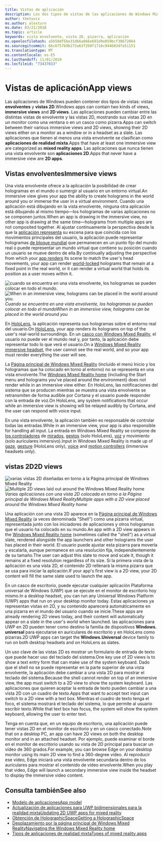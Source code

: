 ```yaml
---
title: Vistas de aplicación
description: Los dos tipos de vistas de las aplicaciones de Windows Mixed Reality son vistas envolventes y vistas 2D.
author: thetuvix
ms.author: alexturn
ms.date: 03/21/2018
ms.topic: article
keywords: vista envolvente, vista 2D, pizarra, aplicación
ms.openlocfilehash: a5b50df5be31d66a866e691d9e059bcf38672064
ms.sourcegitcommit: 6bc6757b9b273a63f260f1716c944603dfa51151
ms.translationtype: MT
ms.contentlocale: es-ES
ms.lasthandoff: 11/01/2019
ms.locfileid: "73437033"
---
```

# <a name="app-views"></a><span data-ttu-id="7f354-104">Vistas de aplicación</span><span class="sxs-lookup"><span data-stu-id="7f354-104">App views</span></span>

<span data-ttu-id="7f354-105">Las aplicaciones de Windows pueden contener dos tipos de vistas: vistas **envolventes** y **vistas 2D**.</span><span class="sxs-lookup"><span data-stu-id="7f354-105">Windows apps can contain two kinds of views, **immersive views** and **2D views**.</span></span> <span data-ttu-id="7f354-106">Las aplicaciones pueden cambiar entre las distintas vistas de envolvente y las vistas 2D, mostrando sus vistas 2D en un monitor como una ventana o en un casco como pizarra.</span><span class="sxs-lookup"><span data-stu-id="7f354-106">Apps can switch between their various immersive views and 2D views, showing their 2D views either on a monitor as a window or in a headset as a slate.</span></span> <span data-ttu-id="7f354-107">Las aplicaciones que tienen al menos una vista envolvente se clasifican como **aplicaciones de realidad mixta**.</span><span class="sxs-lookup"><span data-stu-id="7f354-107">Apps that have at least one immersive view are categorized as **mixed reality apps**.</span></span> <span data-ttu-id="7f354-108">Las aplicaciones que nunca tienen una vista envolvente son **aplicaciones 2D**.</span><span class="sxs-lookup"><span data-stu-id="7f354-108">Apps that never have a immersive view are **2D apps**.</span></span>

## <a name="immersive-views"></a><span data-ttu-id="7f354-109">Vistas envolventes</span><span class="sxs-lookup"><span data-stu-id="7f354-109">Immersive views</span></span>

<span data-ttu-id="7f354-110">Una vista envolvente ofrece a la aplicación la posibilidad de crear hologramas en el mundo o sumergir al usuario en un entorno virtual.</span><span class="sxs-lookup"><span data-stu-id="7f354-110">An immersive view gives your app the ability to create holograms in the world around you or immerse the user in a virtual environment.</span></span> <span data-ttu-id="7f354-111">Cuando una aplicación está dibujando en la vista envolvente, ninguna otra aplicación está dibujando al mismo tiempo&mdash;los hologramas de varias aplicaciones no se componen juntos.</span><span class="sxs-lookup"><span data-stu-id="7f354-111">When an app is drawing in the immersive view, no other app is drawing at the same time&mdash;holograms from multiple apps are not composited together.</span></span> <span data-ttu-id="7f354-112">Al ajustar continuamente la perspectiva desde la que la [aplicación representa](rendering.md) su escena para que coincida con los movimientos principales del usuario, la aplicación puede representar hologramas [de bloque mundial](coordinate-systems.md) que permanecen en un punto fijo del mundo real o puede representar un mundo virtual que contiene su posición cuando un usuario se mueve dentro de ella.</span><span class="sxs-lookup"><span data-stu-id="7f354-112">By continually adjusting the perspective from which your [app renders](rendering.md) its scene to match the user's head movements, your app can render [world-locked](coordinate-systems.md) holograms that remain at a fixed point in the real world, or it can render a virtual world that holds its position as a user moves within it.</span></span>

<span data-ttu-id="7f354-113">![cuando se encuentra en una vista envolvente, los hologramas se pueden colocar en todo el mundo.](images/designoverview-940px.jpg)</span><span class="sxs-lookup"><span data-stu-id="7f354-113">![When in an immersive view, holograms can be placed in the world around you.](images/designoverview-940px.jpg)</span></span><br>
<span data-ttu-id="7f354-114">*Cuando se encuentra en una vista envolvente, los hologramas se pueden colocar en todo el mundo*</span><span class="sxs-lookup"><span data-stu-id="7f354-114">*When in an immersive view, holograms can be placed in the world around you*</span></span>

<span data-ttu-id="7f354-115">En [HoloLens](hololens-hardware-details.md), la aplicación representa sus hologramas sobre el entorno real del usuario.</span><span class="sxs-lookup"><span data-stu-id="7f354-115">On [HoloLens](hololens-hardware-details.md), your app renders its holograms on top of the user's real-world surroundings.</span></span> <span data-ttu-id="7f354-116">En un [casco con Windows Mixed Reality](immersive-headset-hardware-details.md), el usuario no puede ver el mundo real y, por tanto, la aplicación debe representar todo lo que verá el usuario.</span><span class="sxs-lookup"><span data-stu-id="7f354-116">On a [Windows Mixed Reality immersive headset](immersive-headset-hardware-details.md), the user cannot see the real world, and so your app must render everything the user will see.</span></span>

<span data-ttu-id="7f354-117">La [Página principal de Windows Mixed Reality](navigating-the-windows-mixed-reality-home.md) (incluido el menú Inicio y los hologramas que ha colocado en torno al entorno) no se representa en una vista envolvente.</span><span class="sxs-lookup"><span data-stu-id="7f354-117">The [Windows Mixed Reality home](navigating-the-windows-mixed-reality-home.md) (including the Start menu and holograms you've placed around the environment) does not render while in an immersive view either.</span></span> <span data-ttu-id="7f354-118">En HoloLens, las notificaciones del sistema que se producen mientras se muestra una vista envolvente se retransmiten de forma audible por Cortana y el usuario puede responder con la entrada de voz.</span><span class="sxs-lookup"><span data-stu-id="7f354-118">On HoloLens, any system notifications that occur while an immersive view is showing will be relayed audibly by Cortana, and the user can respond with voice input.</span></span>

<span data-ttu-id="7f354-119">En una vista envolvente, la aplicación también es responsable de controlar todas las entradas.</span><span class="sxs-lookup"><span data-stu-id="7f354-119">While in an immersive view, your app is also responsible for handling all input.</span></span> <span data-ttu-id="7f354-120">La entrada en Windows Mixed Reality se compone de [los controladores](motion-controllers.md) de [mirados](gaze-and-commit.md), [gestos](gaze-and-commit.md#composite-gestures) (solo HoloLens), [voz](voice-input.md) y movimiento (solo auriculares inmersivo).</span><span class="sxs-lookup"><span data-stu-id="7f354-120">Input in Windows Mixed Reality is made up of [gaze](gaze-and-commit.md), [gesture](gaze-and-commit.md#composite-gestures) (HoloLens only), [voice](voice-input.md) and [motion controllers](motion-controllers.md) (immersive headsets only).</span></span>

## <a name="2d-views"></a><span data-ttu-id="7f354-121">vistas 2D</span><span class="sxs-lookup"><span data-stu-id="7f354-121">2D views</span></span>

<span data-ttu-id="7f354-122">![varias vistas 2D diseñadas en torno a la Página principal de Windows Mixed Reality](images/teleportation-940px.png)</span><span class="sxs-lookup"><span data-stu-id="7f354-122">![Multiple 2D views laid out around the Windows Mixed Reality home](images/teleportation-940px.png)</span></span><br>
<span data-ttu-id="7f354-123">*Varias aplicaciones con una vista 2D colocada en torno a la Página principal de Windows Mixed Reality*</span><span class="sxs-lookup"><span data-stu-id="7f354-123">*Multiple apps with a 2D view placed around the Windows Mixed Reality home*</span></span>

<span data-ttu-id="7f354-124">Una aplicación con una vista 2D aparece en la [Página principal de Windows Mixed Reality](navigating-the-windows-mixed-reality-home.md) (a veces denominada "Shell") como una pizarra virtual, representada junto con los iniciadores de aplicaciones y otros hologramas que el usuario ha colocado en su mundo.</span><span class="sxs-lookup"><span data-stu-id="7f354-124">An app with a 2D view appears in the [Windows Mixed Reality home](navigating-the-windows-mixed-reality-home.md) (sometimes called the "shell") as a virtual slate, rendered alongside the app launchers and other holograms the user has placed in their world.</span></span> <span data-ttu-id="7f354-125">El usuario puede ajustar esta pizarra para moverla y escalarla, aunque permanece en una resolución fija, independientemente de su tamaño.</span><span class="sxs-lookup"><span data-stu-id="7f354-125">The user can adjust this slate to move and scale it, though it remains at a fixed resolution regardless of its size.</span></span> <span data-ttu-id="7f354-126">Si la primera vista de la aplicación es una vista 2D, el contenido 2D rellenará la misma pizarra que se usa para iniciar la aplicación.</span><span class="sxs-lookup"><span data-stu-id="7f354-126">If your app's first view is a 2D view, your 2D content will fill the same slate used to launch the app.</span></span>

<span data-ttu-id="7f354-127">En un casco de escritorio, puede ejecutar cualquier aplicación Plataforma universal de Windows (UWP) que se ejecute en el monitor de escritorio hoy mismo.</span><span class="sxs-lookup"><span data-stu-id="7f354-127">In a desktop headset, you can run any Universal Windows Platform (UWP) apps that run on your desktop monitor today.</span></span> <span data-ttu-id="7f354-128">Estas aplicaciones ya representan vistas en 2D, y su contenido aparecerá automáticamente en una pizarra en el mundo del usuario cuando se inicie.</span><span class="sxs-lookup"><span data-stu-id="7f354-128">These apps are already rendering 2D views today, and their content will automatically appear on a slate in the user's world when launched.</span></span> <span data-ttu-id="7f354-129">las aplicaciones para UWP en 2D pueden tener como destino la familia de dispositivos **Windows. universal** para ejecutarse en auriculares de escritorio y en HoloLens como pizarras.</span><span class="sxs-lookup"><span data-stu-id="7f354-129">2D UWP apps can target the **Windows.Universal** device family to run on both desktop headsets and on HoloLens as slates.</span></span>

<span data-ttu-id="7f354-130">Un uso clave de las vistas 2D es mostrar un formulario de entrada de texto que puede hacer uso del teclado del sistema.</span><span class="sxs-lookup"><span data-stu-id="7f354-130">One key use of 2D views is to show a text entry form that can make use of the system keyboard.</span></span> <span data-ttu-id="7f354-131">Dado que el shell no se puede representar en la parte superior de una vista envolvente, la aplicación debe cambiar a una vista 2D para mostrar el teclado del sistema.</span><span class="sxs-lookup"><span data-stu-id="7f354-131">Because the shell cannot render on top of an immersive view, the app must switch to a 2D view to show the system keyboard.</span></span> <span data-ttu-id="7f354-132">Las aplicaciones que quieren aceptar la entrada de texto pueden cambiar a una vista 2D con un cuadro de texto.</span><span class="sxs-lookup"><span data-stu-id="7f354-132">Apps that want to accept text input can switch to a 2D view with a text box.</span></span> <span data-ttu-id="7f354-133">Mientras el cuadro de texto tenga el foco, el sistema mostrará el teclado del sistema, lo que permite al usuario escribir texto.</span><span class="sxs-lookup"><span data-stu-id="7f354-133">While that text box has focus, the system will show the system keyboard, allowing the user to enter text.</span></span>

<span data-ttu-id="7f354-134">Tenga en cuenta que, en un equipo de escritorio, una aplicación puede tener vistas 2D en el monitor de escritorio y en un casco conectado.</span><span class="sxs-lookup"><span data-stu-id="7f354-134">Note that on a desktop PC, an app can have 2D views on both the desktop monitor and in an attached headset.</span></span> <span data-ttu-id="7f354-135">Por ejemplo, puede examinar el borde en el monitor de escritorio usando su vista de 2D principal para buscar un vídeo de 360 grados.</span><span class="sxs-lookup"><span data-stu-id="7f354-135">For example, you can browse Edge on your desktop monitor using its main 2D view to find a 360-degree video.</span></span> <span data-ttu-id="7f354-136">Al reproducir ese vídeo, Edge iniciará una vista envolvente secundaria dentro de los auriculares para mostrar el contenido de vídeo envolvente.</span><span class="sxs-lookup"><span data-stu-id="7f354-136">When you play that video, Edge will launch a secondary immersive view inside the headset to display the immersive video content.</span></span>

## <a name="see-also"></a><span data-ttu-id="7f354-137">Consulta también</span><span class="sxs-lookup"><span data-stu-id="7f354-137">See also</span></span>

* [<span data-ttu-id="7f354-138">Modelo de aplicaciones</span><span class="sxs-lookup"><span data-stu-id="7f354-138">App model</span></span>](app-model.md)
* [<span data-ttu-id="7f354-139">Actualización de aplicaciones para UWP bidimensionales para la realidad mixta</span><span class="sxs-lookup"><span data-stu-id="7f354-139">Updating 2D UWP apps for mixed reality</span></span>](building-2d-apps.md)
* [<span data-ttu-id="7f354-140">Obtención de HolographicSpace</span><span class="sxs-lookup"><span data-stu-id="7f354-140">Getting a HolographicSpace</span></span>](getting-a-holographicspace.md)
* [<span data-ttu-id="7f354-141">Desplazamiento por la página principal de Windows Mixed Reality</span><span class="sxs-lookup"><span data-stu-id="7f354-141">Navigating the Windows Mixed Reality home</span></span>](navigating-the-windows-mixed-reality-home.md)
* [<span data-ttu-id="7f354-142">Tipos de aplicaciones de realidad mixta</span><span class="sxs-lookup"><span data-stu-id="7f354-142">Types of mixed reality apps</span></span>](types-of-mixed-reality-apps.md)
